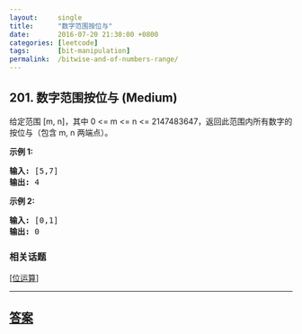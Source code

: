```yaml
---
layout:     single
title:      "数字范围按位与"
date:       2016-07-20 21:30:00 +0800
categories: [leetcode]
tags:       [bit-manipulation]
permalink:  /bitwise-and-of-numbers-range/
---
```


## 201. 数字范围按位与 (Medium)

<p>给定范围 [m, n]，其中 0 &lt;= m &lt;= n &lt;= 2147483647，返回此范围内所有数字的按位与（包含 m, n 两端点）。</p>

<p><strong>示例 1:&nbsp;</strong></p>

<pre><strong>输入:</strong> [5,7]
<strong>输出:</strong> 4</pre>

<p><strong>示例 2:</strong></p>

<pre><strong>输入:</strong> [0,1]
<strong>输出:</strong> 0</pre>

### 相关话题
  [[位运算](https://github.com/openset/leetcode/tree/master/tag/bit-manipulation/README.md)]

---

## [答案](https://github.com/openset/leetcode/tree/master/problems/bitwise-and-of-numbers-range)
